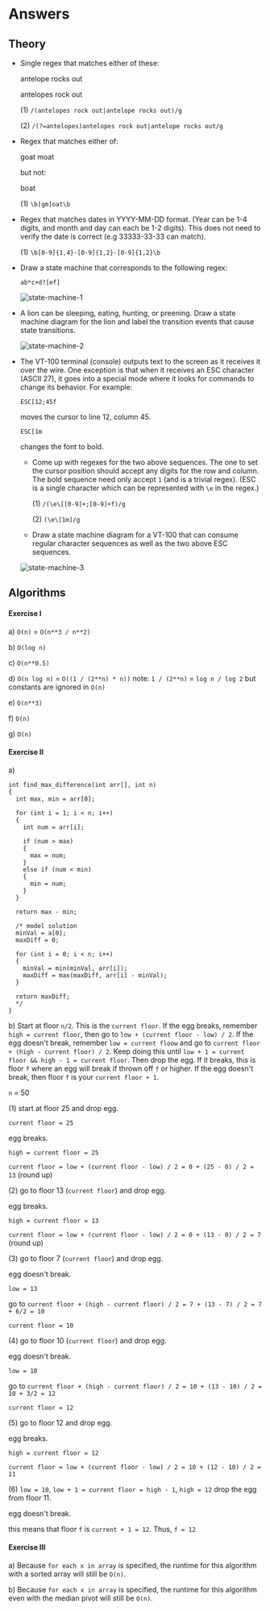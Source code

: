 # Answers

## Theory

* Single regex that matches either of these:

  antelope rocks out

  antelopes rock out

  (1) `/(antelopes rock out|antelope rocks out)/g`

  (2) `/(?=antelopes)antelopes rock out|antelope rocks out/g`

* Regex that matches either of:

  goat
  moat

  but not:

  boat

  (1) `\b[gm]oat\b`

* Regex that matches dates in YYYY-MM-DD format. (Year can be 1-4 digits, and
  month and day can each be 1-2 digits). This does not need to verify the date
  is correct (e.g 33333-33-33 can match).

  (1) `\b[0-9]{1,4}-[0-9]{1,2}-[0-9]{1,2}\b`

* Draw a state machine that corresponds to the following regex:

      ab*c+d?[ef]

  ![state-machine-1](/assets/state-machine-1.jpeg)

* A lion can be sleeping, eating, hunting, or preening. Draw a state
  machine diagram for the lion and label the transition events that
  cause state transitions.

  ![state-machine-2](/assets/state-machine-2.png)

* The VT-100 terminal (console) outputs text to the screen as it
  receives it over the wire. One exception is that when it receives an
  ESC character (ASCII 27), it goes into a special mode where it looks
  for commands to change its behavior. For example:

      ESC[12;45f

  moves the cursor to line 12, column 45.

      ESC[1m

  changes the font to bold.

  * Come up with regexes for the two above sequences. The one to set the
    cursor position should accept any digits for the row and column. The
    bold sequence need only accept `1` (and is a trivial regex). (ESC is
    a single character which can be represented with `\e` in the regex.)

    (1) `/(\e\[[0-9]+;[0-9]+f)/g`

    (2) `(\e\[1m]/g`

  * Draw a state machine diagram for a VT-100 that can consume regular
    character sequences as well as the two above ESC sequences.

  ![state-machine-3](/assets/state-machine-3.jpeg)

## Algorithms

#### Exercise I

a) `O(n)` = `O(n**3 / n**2)`

b) `O(log n)`

c) `O(n**0.5)`

d) `O(n log n)` = `O((1 / (2**n) * n))` note: `1 / (2**n)` = `log n / log 2` but constants are ignored in `O(n)`

e) `O(n**3)`

f) `O(n)`

g) `O(n)`

#### Exercise II

a)

```
int find_max_difference(int arr[], int n)
{
  int max, min = arr[0];

  for (int i = 1; i < n; i++)
  {
    int num = arr[i];

    if (num > max)
    {
      max = num;
    }
    else if (num < min)
    {
      min = num;
    }
  }

  return max - min;

  /* model solution
  minVal = a[0];
  maxDiff = 0;

  for (int i = 0; i < n; i++)
  {
    minVal = min(minVal, arr[i]);
    maxDiff = max(maxDiff, arr[i] - minVal);
  }

  return maxDiff;
  */
}
```

b) Start at floor `n/2`. This is the `current floor`. If the egg breaks, remember `high = current floor`, then go to `low + (current floor - low) / 2`. If the egg doesn't break, remember `low = current floow` and go to `current floor + (high - current floor) / 2`. Keep doing this until `low + 1 = current floor && high - 1 = current floor`. Then drop the egg. If it breaks, this is floor `f` where an egg will break if thrown off `f` or higher. If the egg doesn't break, then floor `f` is your `current floor + 1`.

`n` = 50

(1) start at floor 25 and drop egg.

`current floor = 25`

egg breaks.

`high = current floor = 25`

`current floor = low + (current floor - low) / 2 = 0 + (25 - 0) / 2 = 13` (round up)

(2) go to floor 13 (`current floor`) and drop egg.

egg breaks.

`high = current floor = 13`

`current floor = low + (current floor - low) / 2 = 0 + (13 - 0) / 2 = 7` (round up)

(3) go to floor 7 (`current floor`) and drop egg.

egg doesn't break.

`low = 13`

go to `current floor + (high - current floor) / 2 = 7 + (13 - 7) / 2 = 7 + 6/2 = 10`

`current floor = 10`

(4) go to floor 10 (`current floor`) and drop egg.

egg doesn't break.

`low = 10`

go to `current floor + (high - current floor) / 2 = 10 + (13 - 10) / 2 = 10 + 3/2 = 12`

`current floor = 12`

(5) go to floor 12 and drop egg.

egg breaks.

`high = current floor = 12`

`current floor = low + (current floor - low) / 2 = 10 + (12 - 10) / 2 = 11`

(6) `low = 10`, `low + 1 = current floor = high - 1`, `high = 12` drop the egg from floor 11.

egg doesn't break.

this means that floor `f` is `current + 1 = 12`. Thus, `f = 12`

#### Exercise III

a) Because `for each x in array` is specified, the runtime for this algorithm with a sorted array will still be `O(n)`.

b) Because `for each x in array` is specified, the runtime for this algorithm even with the median pivot will still be `O(n)`.
